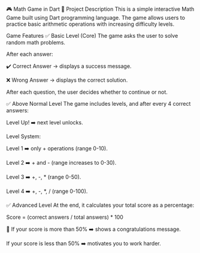 🎮 Math Game in Dart
📌 Project Description
This is a simple interactive Math Game built using Dart programming language. The game allows users to practice basic arithmetic operations with increasing difficulty levels.

 Game Features
✅ Basic Level (Core)
The game asks the user to solve random math problems.

After each answer:

✔️ Correct Answer → displays a success message.

❌ Wrong Answer → displays the correct solution.

After each question, the user decides whether to continue or not.

✅ Above Normal Level
The game includes levels, and after every 4 correct answers:

Level Up! ➡️ next level unlocks.

Level System:

Level 1 ➡️ only + operations (range 0-10).

Level 2 ➡️ + and - (range increases to 0-30).

Level 3 ➡️ +, -, * (range 0-50).

Level 4 ➡️ +, -, *, / (range 0-100).

✅ Advanced Level
At the end, it calculates your total score as a percentage:

Score = (correct answers / total answers) * 100

🎉 If your score is more than 50% ➡️ shows a congratulations message.

 If your score is less than 50% ➡️ motivates you to work harder.

